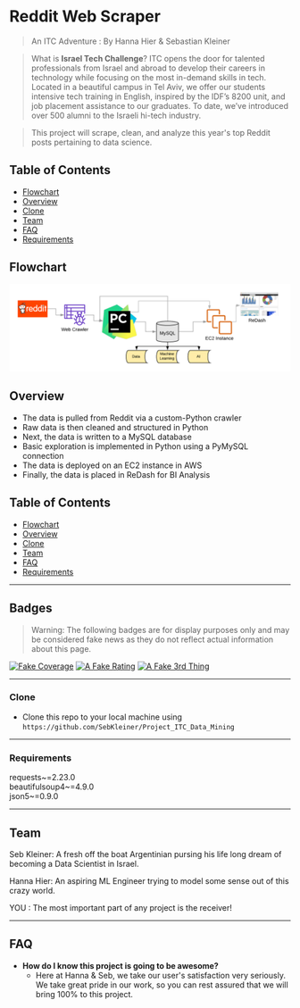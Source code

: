 # Reddit Web Scraper 

> An ITC Adventure : By Hanna Hier & Sebastian Kleiner

> What is **Israel Tech Challenge**? ITC opens the door for talented professionals from Israel and abroad to develop their careers in technology while focusing on the most in-demand skills in tech. Located in a beautiful campus in Tel Aviv, we offer our students intensive tech training in English, inspired by the IDF’s 8200 unit, and job placement assistance to our graduates. To date, we’ve introduced over 500 alumni to the Israeli hi-tech industry.

> This project will scrape, clean, and analyze this year's top Reddit posts pertaining to data science. 



## Table of Contents

- [Flowchart](#Flowchart)
- [Overview](#Overview)
- [Clone](#Clone)
- [Team](#Team)
- [FAQ](#FAQ)
- [Requirements](#Requirements)

## Flowchart

![alt text](https://github.com/SebKleiner/Project_ITC_Data_Mining/blob/master/flowchart_webscraper.png?raw=true)

## Overview 

- The data is pulled from Reddit via a custom-Python crawler 
- Raw data is then cleaned and structured in Python
- Next, the data is written to a MySQL database 
- Basic exploration is implemented in Python using a PyMySQL connection
- The data is deployed on an EC2 instance in AWS
- Finally, the data is placed in ReDash for BI Analysis


## Table of Contents

- [Flowchart](#Flowchart)
- [Overview](#Overview)
- [Clone](#Clone)
- [Team](#Team)
- [FAQ](#FAQ)
- [Requirements](#Requirements)


---
## Badges
> Warning: The following badges are for display purposes only and may be considered fake news as they do not reflect actual information about this page. 

[![Fake Coverage](https://camo.githubusercontent.com/3eff610e3559385c77a9b6d87cbe1252cab79a4d/68747470733a2f2f696d672e736869656c64732e696f2f62616467652f636f7665726167652d38302532352d79656c6c6f77677265656e)](https://travis-ci.org/badges/badgerbadgerbadger)  [![A Fake Rating](https://camo.githubusercontent.com/d5cd29c0e2930c3c4026ba87ff427e2e340f461b/68747470733a2f2f696d672e736869656c64732e696f2f62616467652f726174696e672d2545322539382538352545322539382538352545322539382538352545322539382538352545322539382538362d627269676874677265656e)](https://travis-ci.org/badges/badgerbadgerbadger)  [![A Fake 3rd Thing](https://camo.githubusercontent.com/b3fc74878a0d5fcca5a78b288aa4b489f65fd7eb/68747470733a2f2f696d672e736869656c64732e696f2f62616467652f757074696d652d3130302532352d627269676874677265656e)](https://travis-ci.org/badges/badgerbadgerbadger)

---
### Clone

- Clone this repo to your local machine using `https://github.com/SebKleiner/Project_ITC_Data_Mining`

---
### Requirements

requests~=2.23.0 \
beautifulsoup4~=4.9.0 \
json5~=0.9.0 

---

## Team
 

Seb Kleiner: A fresh off the boat Argentinian pursing his life long dream of becoming a Data Scientist in Israel.

Hanna Hier: An aspiring ML Engineer trying to model some sense out of this crazy world.

YOU : The most important part of any project is the receiver! 

---

## FAQ

- **How do I know this project is going to be awesome?**
    - Here at Hanna & Seb, we take our user's satisfaction very seriously. We take great pride in our work, so you can rest assured that we will bring 100% to this project.


